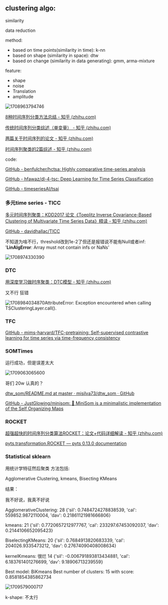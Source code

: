 ## clustering algo:

similarity

data reduction

method:

* based on time points(similarity in time): k-nn
* based on shape (similarity in space): dtw
* based on change (similarity in data generating): gmm, arma-mixture

feature:

* shape
* noise
* Translation
* amplitude

![1708963794746](image/cluster/1708963794746.png)

[8种时间序列分类方法总结 - 知乎 (zhihu.com)](https://zhuanlan.zhihu.com/p/600353884)

[传统时间序列分类综述（单变量） - 知乎 (zhihu.com)](https://zhuanlan.zhihu.com/p/434581898)

[两篇关于时间序列的论文 - 知乎 (zhihu.com)](https://zhuanlan.zhihu.com/p/50698719)

[时间序列聚类的2篇综述 - 知乎 (zhihu.com)](https://zhuanlan.zhihu.com/p/432189783)


code:

[GitHub - benfulcher/hctsa: Highly comparative time-series analysis](https://github.com/benfulcher/hctsa)

[GitHub - hfawaz/dl-4-tsc: Deep Learning for Time Series Classification](https://github.com/hfawaz/dl-4-tsc)

[GitHub - timeseriesAI/tsai](https://github.com/timeseriesAI/tsai)

### 多元time series - TICC

[多元时间序列聚类：KDD2017 论文《Toeplitz Inverse Covariance-Based Clustering of Multivariate Time Series Data》精读 - 知乎 (zhihu.com)](https://zhuanlan.zhihu.com/p/459773743)

[GitHub - davidhallac/TICC](https://github.com/davidhallac/TICC)

不知道为啥不行，threshold改到1e-2了但还是报错说不能有Null或者inf: '**LinAlgError**: Array must not contain infs or NaNs'

![1708974330390](image/cluster/1708974330390.png)

### DTC

[用深度学习做时序聚类：DTC模型 - 知乎 (zhihu.com)](https://zhuanlan.zhihu.com/p/450653137#:~:text=%E7%8E%B0%E6%9C%89%E7%9A%84%E6%97%B6%E9%97%B4%E8%81%9A%E7%B1%BB%E6%96%B9%E6%B3%95%E7%9A%84%E7%A0%94%E7%A9%B6%E4%B8%BB%E8%A6%81%E9%9B%86%E4%B8%AD%E5%9C%A8%E8%A7%A3%E5%86%B3%20%E4%B8%A4%E4%B8%AA%E6%A0%B8%E5%BF%83%E9%97%AE%E9%A2%98%20%E4%B9%8B%E4%B8%80%3A%20%E6%9C%89%E6%95%88%E7%9A%84%E9%99%8D%E7%BB%B4%E5%92%8C%E9%80%89%E6%8B%A9%E5%90%88%E9%80%82%E7%9A%84%E7%9B%B8%E4%BC%BC%E6%80%A7%E5%BA%A6%E9%87%8F,%E3%80%82%20%E6%9C%AC%E6%96%87%E6%98%AF%E5%9B%B4%E7%BB%95%E8%BF%99%E4%B8%A4%E7%82%B9%E5%B1%95%E5%BC%80%E7%9A%84%E3%80%82%20%E8%AE%BA%E6%96%87%E8%83%8C%E6%99%AF%EF%BC%9A%20%E4%B8%8D%E5%90%8C%E4%BA%8E%E4%B8%80%E8%88%AC%E7%9A%84%E9%9D%99%E6%80%81%E6%95%B0%E6%8D%AE%EF%BC%8C%E6%97%B6%E5%BA%8F%E6%95%B0%E6%8D%AE%E5%86%85%E6%A0%B7%E6%9C%AC%E6%9F%90%E6%97%B6%E5%88%BB%E7%9A%84%E7%8A%B6%E6%80%81%E5%8F%98%E5%8C%96%E4%BC%9A%E4%B8%8E%E4%B9%8B%E5%89%8D%E5%90%8E%E6%97%B6%E5%88%BB%E7%8A%B6%E6%80%81%E7%9B%B8%E5%85%B3%EF%BC%8C%E4%BE%8B%E5%A6%82%E5%A4%A9%E6%B0%94%E6%95%B0%E6%8D%AE%E3%80%81%E8%AF%AD%E8%A8%80%E6%95%B0%E6%8D%AE%E7%AD%89%E7%AD%89%EF%BC%8C%E9%82%A3%E4%B9%88%E5%A6%82%E4%BD%95%E6%8D%95%E6%8D%89%E5%88%B0%E8%BF%99%E7%A7%8D%E5%8F%98%E5%8C%96%E8%A7%84%E5%BE%8B%E9%9D%9E%E5%B8%B8%E9%87%8D%E8%A6%81%EF%BC%8C%E5%BE%80%E5%BE%80%E9%9C%80%E8%A6%81%E7%BB%93%E5%90%88%E5%89%8D%E5%90%8E%E6%97%B6%E5%88%BB%E7%8A%B6%E6%80%81%E5%8E%BB%E5%88%86%E6%9E%90%E3%80%82%20%E6%B7%B1%E5%BA%A6%E5%AD%A6%E4%B9%A0%E5%9C%A8%E6%9C%89%E6%A0%87%E7%AD%BE%E6%95%B0%E6%8D%AE%E9%9B%86%E4%B8%8A%E5%8F%96%E5%BE%97%E4%BA%86%E5%B7%A8%E5%A4%A7%E7%9A%84%E6%88%90%E5%8A%9F%EF%BC%8C%E7%9B%B8%E5%AF%B9%E8%80%8C%E8%A8%80%EF%BC%8C%E5%A4%8D%E6%9D%82%E3%80%81%E9%AB%98%E9%98%B6%E7%9A%84%E7%BB%93%E6%9E%84%E5%8C%96%E3%80%81%E5%A4%9A%E7%89%B9%E5%BE%81%E7%9A%84%E6%97%A0%E6%A0%87%E7%AD%BE%E6%95%B0%E6%8D%AE%E5%88%99%E8%8E%B7%E5%BE%97%E8%BE%83%E5%B0%91%E7%9A%84%E5%85%B3%E6%B3%A8%EF%BC%8C%E5%AF%B9%E4%BA%8E%E8%AF%A5%E7%B1%BB%E6%97%A0%E7%9B%91%E7%9D%A3%E6%95%B0%E6%8D%AE%EF%BC%8C%E4%BC%A0%E7%BB%9F%E7%9A%84%E5%81%9A%E6%B3%95%E6%98%AF%E5%88%A9%E7%94%A8%E6%9F%90%E7%A7%8D%E7%9B%B8%E4%BC%BC%E5%BA%A6%E8%A1%A1%E9%87%8F%E7%AE%97%E6%B3%95%E5%8E%BB%E8%BF%9B%E8%A1%8C%E8%81%9A%E7%B1%BB%EF%BC%8C%E4%BE%8B%E5%A6%82K-means%E3%80%81%E5%B1%82%E6%AC%A1%E8%81%9A%E7%B1%BB%E7%AD%89%E7%AD%89%EF%BC%8C%E4%BD%86%E6%98%AF%E8%BF%99%E4%BA%9B%E6%99%AE%E9%80%9A%E7%9A%84%E8%81%9A%E7%B1%BB%E7%AE%97%E6%B3%95%E5%8F%AA%E6%98%AF%E5%9C%A8%E9%9D%99%E6%80%81%E6%95%B0%E6%8D%AE%E4%B8%8A%E5%8F%96%E5%BE%97%E4%BA%86%E8%BE%83%E5%A5%BD%E7%9A%84%E6%95%88%E6%9E%9C%EF%BC%8C%E5%AF%B9%E4%BA%8E%E6%97%B6%E5%BA%8F%E6%95%B0%E6%8D%AE%E4%B8%8D%E6%98%AF%E5%BE%88%E9%80%82%E7%94%A8%E3%80%82)

又不行 狂错

![1708984034870](image/cluster/1708984034870.png)AttributeError: Exception encountered when calling TSClusteringLayer.call().

### TFC

[GitHub - mims-harvard/TFC-pretraining: Self-supervised contrastive learning for time series via time-frequency consistency](https://github.com/mims-harvard/TFC-pretraining)

### SOMTimes

运行成功，但是误差太大

![1709063065600](image/cluster/1709063065600.png)

哥们 20w 认真的？

[dtw_som/README.md at master · misilva73/dtw_som · GitHub](https://github.com/misilva73/dtw_som/blob/master/README.md)

[GitHub - JustGlowing/minisom: 🔴 MiniSom is a minimalistic implementation of the Self Organizing Maps](https://github.com/JustGlowing/minisom/tree/master)

### ROCKET

[超强超快的时间序列分类算法ROCKET：论文+代码详细解读 - 知乎 (zhihu.com)](https://zhuanlan.zhihu.com/p/652509028)

[pyts.transformation.ROCKET — pyts 0.13.0 documentation](https://pyts.readthedocs.io/en/stable/generated/pyts.transformation.ROCKET.html)

### Statistical sklearn

用统计学特征然后聚类 方法包括: 

Agglomerative Clustering, kmeans, Bisecting KMeans

结果：

我不好说，我真不好说 

AgglomerativeClustering: 28 {'sil': 0.7484724278838539, 'cal': 559852.9872110004, 'dav': 0.21861121981666806}

kmeans: 21 {'sil': 0.7720657212977767, 'cal': 233297.67453092037, 'dav': 0.2144106652095423}

BiselectingKMeans: 20 {'sil': 0.7684913820683339, 'cal': 204026.9335473212, 'dav': 0.27674090408008634}

kernelKmeans: 很烂 14 {'sil': -0.006791893813434881, 'cal': 6.183761401276699, 'dav': 9.18906713239559}

Best model: BiKmeans Best number of clusters: 15 with score: 0.8581854385862734

![1709579000717](image/cluster/1709579000717.png)

k-shape: 不太行

